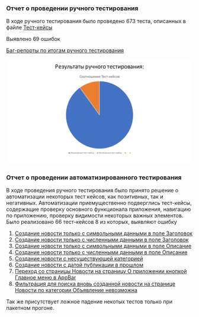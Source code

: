 ### Отчет о проведении ручного тестирования

В ходе ручного тестирования было проведено 673 теста, описанных в файле [Тест-кейсы](https://docs.google.com/spreadsheets/d/1r4ZZs8SwhNFJTdhG0v3x4JviyeYnAbFY/edit?gid=1191533890#gid=1191533890)

Выявлено 69 ошибок

[Баг-репорты по итогам ручного тестирования](https://github.com/OlgaChamina/Diplom2025/issues)

![Диаграмма](manual.jpg)

### Отчет о проведении автоматизированного тестирования

В ходе проведения ручного тестирования было принято решение о автоматизации некоторых тест кейсов, как позитивных, так и негативных.
Автоматизации приемущественно подверглись тест-кейсы, содержащие проверку основного функционала приложения, навигацию по приложению, проверку видимости некоторых важных элементов.
Было реализовано 66 тест-кейсов
8 из которых, выявляют ошибку

1. [Создание новости только с символьными данными в поле Заголовок](https://github.com/OlgaChamina/Diplom2025/issues/58)
2. [Создание новости только с численными данными в поле Заголовок](https://github.com/OlgaChamina/Diplom2025/issues/66)
3. [Создание новости только с символьными данными в поле Описание](https://github.com/OlgaChamina/Diplom2025/issues/56)
4. [Создание новости только с численными данными в поле Описание](https://github.com/OlgaChamina/Diplom2025/issues/67)
5. [Создание новости с несуществующей категорией](https://github.com/OlgaChamina/Diplom2025/issues/59)
6. [Создание новости с датой публикации в прошлом](https://github.com/OlgaChamina/Diplom2025/issues/68)
7. [Переход со страницы Новости на страницу О приложении кнопкой Главное меню в AppBar](https://github.com/OlgaChamina/Diplom2025/issues/65)
8. [Фильтрация для поиска вновь созданной новости на странице Новости по категории Объявление невозможна](https://github.com/OlgaChamina/Diplom2025/issues/69)

Так же присутствует ложное падение некотых тестов только при пакетном прогоне.
